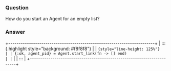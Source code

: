 ### Question
How do you start an Agent for an empty list?


### Answer
+-----------------------------------------------------------------------+
| ::: {.highlight style="background: #f8f8f8"}                          |
| ``` {style="line-height: 125%"}                                       |
| {:ok, agent_pid} = Agent.start_link(fn -> [] end)                     |
| ```                                                                   |
| :::                                                                   |
+-----------------------------------------------------------------------+


